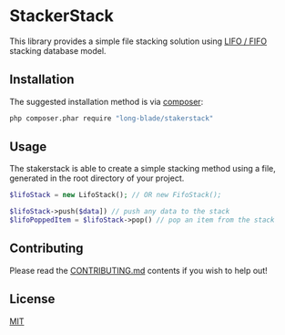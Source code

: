 # StackerStack

This library provides a simple file stacking solution using [LIFO / FIFO](https://www.freshbooks.com/hub/accounting/fifo-vs-lifo) stacking database model. 

## Installation

The suggested installation method is via [composer](https://getcomposer.org/):

```sh
php composer.phar require "long-blade/stakerstack"
```

## Usage

The stakerstack is able to create a simple stacking method using a file, generated in the root directory of your project.

```php
$lifoStack = new LifoStack(); // OR new FifoStack();

$lifoStack->push($data]) // push any data to the stack
$lifoPoppedItem = $lifoStack->pop() // pop an item from the stack
```

## Contributing
Please read the [CONTRIBUTING.md](CONTRIBUTING.md) contents if you wish to help out!

## License
[MIT](https://choosealicense.com/licenses/mit/)

